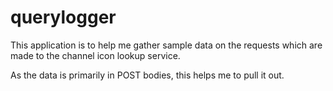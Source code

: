 # querylogger
This application is to help me gather sample data on the requests
which are made to the channel icon lookup service.

As the data is primarily in POST bodies, this helps me to pull it out.

